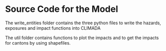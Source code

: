 # Source Code for the Model

The write_entities folder contains the three python files to write the hazards, exposures and impact functions
into CLIMADA

The util folder contains functions to plot the impacts and to get the impacts for cantons by using shapefiles.
